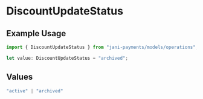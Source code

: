 # DiscountUpdateStatus

## Example Usage

```typescript
import { DiscountUpdateStatus } from "jani-payments/models/operations";

let value: DiscountUpdateStatus = "archived";
```

## Values

```typescript
"active" | "archived"
```